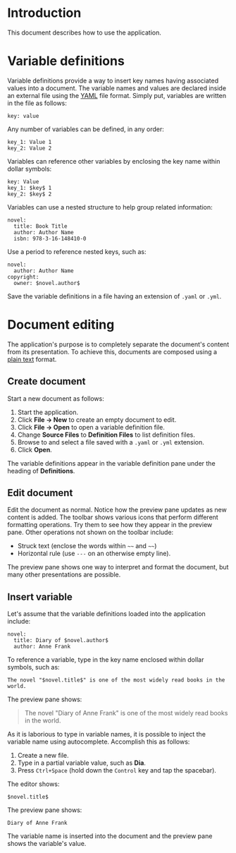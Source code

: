 # Introduction

This document describes how to use the application.

# Variable definitions

Variable definitions provide a way to insert key names having associated values into a document. The variable names and values are declared inside an external file using the [YAML](http://www.yaml.org/) file format. Simply put, variables are written in the file as follows:

```
key: value
```

Any number of variables can be defined, in any order:

```
key_1: Value 1
key_2: Value 2
```

Variables can reference other variables by enclosing the key name within dollar symbols:

```
key: Value
key_1: $key$ 1
key_2: $key$ 2
```

Variables can use a nested structure to help group related information:

```
novel:
  title: Book Title
  author: Author Name
  isbn: 978-3-16-148410-0
```

Use a period to reference nested keys, such as:

```
novel:
  author: Author Name
copyright:
  owner: $novel.author$
```

Save the variable definitions in a file having an extension of `.yaml` or `.yml`.

# Document editing

The application's purpose is to completely separate the document's content from its presentation. To achieve this, documents are composed using a [plain text](http://spec.commonmark.org/0.28/) format.

## Create document

Start a new document as follows:

1. Start the application.
1. Click **File → New** to create an empty document to edit.
1. Click **File → Open** to open a variable definition file.
1. Change **Source Files** to **Definition Files** to list definition files.
1. Browse to and select a file saved with a `.yaml` or `.yml` extension.
1. Click **Open**.

The variable definitions appear in the variable definition pane under the heading of **Definitions**.

## Edit document

Edit the document as normal. Notice how the preview pane updates as new content is added. The toolbar shows various icons that perform different formatting operations. Try them to see how they appear in the preview pane. Other operations not shown on the toolbar include:

* Struck text (enclose the words within `~~` and `~~`)
* Horizontal rule (use `---` on an otherwise empty line).

The preview pane shows one way to interpret and format the document, but many other presentations are possible.

## Insert variable

Let's assume that the variable definitions loaded into the application include:

```
novel:
  title: Diary of $novel.author$
  author: Anne Frank
```

To reference a variable, type in the key name enclosed within dollar symbols, such as:

```
The novel "$novel.title$" is one of the most widely read books in the world.
```

The preview pane shows:

> The novel "Diary of Anne Frank" is one of the most widely read books in the world.

As it is laborious to type in variable names, it is possible to inject the variable name using autocomplete. Accomplish this as follows:

1. Create a new file.
1. Type in a partial variable value, such as **Dia**.
1. Press `Ctrl+Space` (hold down the `Control` key and tap the spacebar).

The editor shows:

```
$novel.title$
```

The preview pane shows:

```
Diary of Anne Frank
```

The variable name is inserted into the document and the preview pane shows the variable's value.

